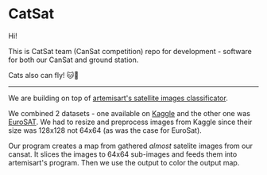 # CatSat
Hi!

This is CatSat team (CanSat competition) repo for development - software for both our CanSat and ground station.

Cats also can fly! :cat::stars:

---

We are building on top of [artemisart's satellite images classificator](https://github.com/artemisart/EuroSAT-image-classification).

We combined 2 datasets - one available on [Kaggle](https://www.kaggle.com/datasets/mahmoudreda55/satellite-image-classification?resource=download) and the other one was [EuroSAT](https://madm.dfki.de/files/sentinel/EuroSAT.zip). We had to resize and preprocess images from Kaggle since their size was 128x128 not 64x64 (as was the case for EuroSat).

Our program creates a map from gathered *almost* satelite images from our cansat. It slices the images to 64x64 sub-images and feeds them into artemisart's program. Then we use the output to color the output map.
